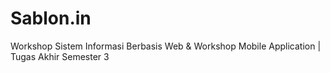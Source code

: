 # Sablon.in
Workshop Sistem Informasi Berbasis Web &amp; Workshop Mobile Application | Tugas Akhir Semester 3
